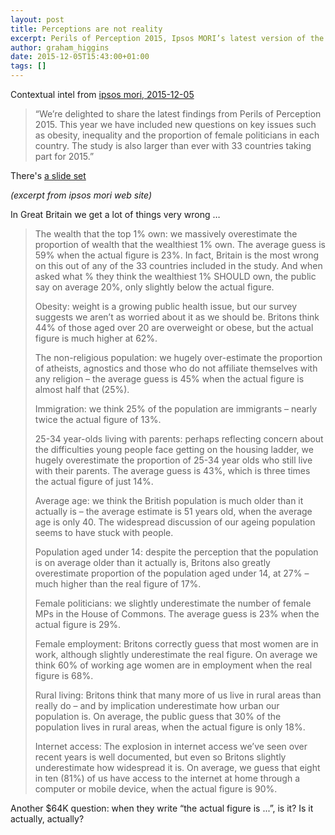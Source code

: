 ```yaml
---
layout: post
title: Perceptions are not reality
excerpt: Perils of Perception 2015, Ipsos MORI’s latest version of the Perils of Perception survey highlights how wrong the public across 33 countries are about some key issues and features of the population in their country.
author: graham_higgins
date: 2015-12-05T15:43:00+01:00
tags: []
---
```


Contextual intel from [ipsos mori, 2015-12-05](https://www.ipsos-mori.com/researchpublications/researcharchive/3664/Perils-of-Perception-2015.aspx)

> “We’re delighted to share the latest findings from Perils of Perception 2015. This year we have included new questions on key issues such as obesity, inequality and the proportion of female politicians in each country. The study is also larger than ever with 33 countries taking part for 2015.”

There's [a slide set](https://www.ipsos-mori.com/_assets/sri/perils/slides/)

*(excerpt from ipsos mori web site)*

In Great Britain we get a lot of things very wrong …

> The wealth that the top 1% own: we massively overestimate the proportion of wealth that the wealthiest 1% own. The average guess is 59% when the actual figure is 23%. In fact, Britain is the most wrong on this out of any of the 33 countries included in the study. And when asked what % they think the wealthiest 1% SHOULD own, the public say on average 20%, only slightly below the actual figure.
>
> Obesity: weight is a growing public health issue, but our survey suggests we aren’t as worried about it as we should be. Britons think 44% of those aged over 20 are overweight or obese, but the actual figure is much higher at 62%.
>
> The non-religious population: we hugely over-estimate the proportion of atheists, agnostics and those who do not affiliate themselves with any religion – the average guess is 45% when the actual figure is almost half that (25%).
>
> Immigration: we think 25% of the population are immigrants – nearly twice the actual figure of 13%.
>
> 25-34 year-olds living with parents: perhaps reflecting concern about the difficulties young people face getting on the housing ladder, we hugely overestimate the proportion of 25-34 year olds who still live with their parents. The average guess is 43%, which is three times the actual figure of just 14%.
>
> Average age: we think the British population is much older than it actually is – the average estimate is 51 years old, when the average age is only 40. The widespread discussion of our ageing population seems to have stuck with people.
>
> Population aged under 14: despite the perception that the population is on average older than it actually is, Britons also greatly overestimate proportion of the population aged under 14, at 27% – much higher than the real figure of 17%.
>
> Female politicians: we slightly underestimate the number of female MPs in the House of Commons. The average guess is 23% when the actual figure is 29%.
>
> Female employment: Britons correctly guess that most women are in work, although slightly underestimate the real figure. On average we think 60% of working age women are in employment when the real figure is 68%.
>
> Rural living: Britons think that many more of us live in rural areas than really do – and by implication underestimate how urban our population is. On average, the public guess that 30% of the population lives in rural areas, when the actual figure is only 18%.
>
> Internet access: The explosion in internet access we’ve seen over recent years is well documented, but even so Britons slightly underestimate how widespread it is. On average, we guess that eight in ten (81%) of us have access to the internet at home through a computer or mobile device, when the actual figure is 90%.

Another $64K question: when they write “the actual figure is ...”, is it? Is it actually, actually?

